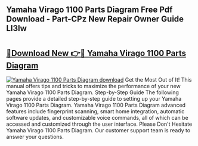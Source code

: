 ## Yamaha Virago 1100 Parts Diagram Free Pdf Download - Part-CPz New Repair Owner Guide LI3lw

# <h2><a href="http://dfid8nn.blite.top/?on=Yamaha+Virago+1100+Parts+Diagram">🔗Download New 👉🔴 Yamaha Virago 1100 Parts Diagram</a></h2>

[![Yamaha Virago 1100 Parts Diagram download](https://i.imgur.com/lujVjoI.png)](http://dfid8nn.blite.top/?on=Yamaha+Virago+1100+Parts+Diagram)
Get the Most Out of It! This manual offers tips and tricks to maximize the performance of your new Yamaha Virago 1100 Parts Diagram. Step-by-Step Guide The following pages provide a detailed step-by-step guide to setting up your Yamaha Virago 1100 Parts Diagram. Yamaha Virago 1100 Parts Diagram advanced features include fingerprint scanning, smart home integration, automatic software updates, and customizable voice commands, all of which can be accessed and customized through the user interface. Please Don't Hesitate Yamaha Virago 1100 Parts Diagram. Our customer support team is ready to answer your questions.
